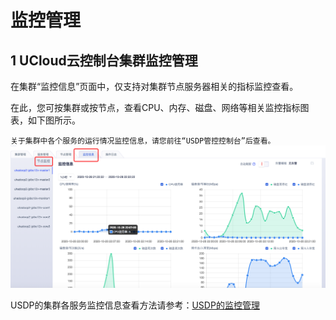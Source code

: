# 监控管理

## 1 UCloud云控制台集群监控管理

在集群“监控信息”页面中，仅支持对集群节点服务器相关的指标监控查看。

在此，您可按集群或按节点，查看CPU、内存、磁盘、网络等相关监控指标图表，如下图所示。
    
``关于集群中各个服务的运行情况监控信息，请您前往“USDP管控控制台”后查看。``
![](/images/监控.png)
 

USDP的集群各服务监控信息查看方法请参考：[USDP的监控管理](http://usdp.cn-bj.ufileos.com/USDP%E7%94%A8%E6%88%B7%E6%89%8B%E5%86%8C-%E7%9B%91%E6%8E%A7%E7%AE%A1%E7%90%86.pdf)
